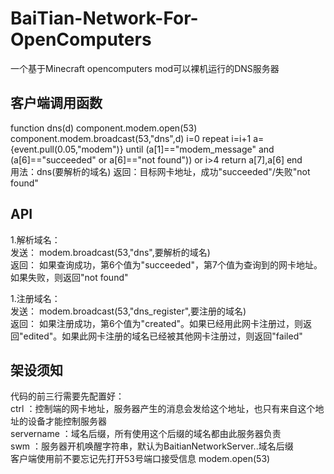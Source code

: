# BaiTian-Network-For-OpenComputers
一个基于Minecraft opencomputers mod可以裸机运行的DNS服务器

## 客户端调用函数
function dns(d) component.modem.open(53) component.modem.broadcast(53,"dns",d) i=0 repeat i=i+1 a={event.pull(0.05,"modem")} until (a[1]=="modem_message" and (a[6]=="succeeded" or a[6]=="not found")) or i>4 return a[7],a[6] end  
用法：dns(要解析的域名) 返回：目标网卡地址，成功"succeeded"/失败"not found" 

## API
1.解析域名：  
发送： modem.broadcast(53,"dns",要解析的域名)   
返回： 如果查询成功，第6个值为"succeeded"，第7个值为查询到的网卡地址。如果失败，则返回"not found"  
  
1.注册域名：  
发送： modem.broadcast(53,"dns_register",要注册的域名)   
返回： 如果注册成功，第6个值为"created"。如果已经用此网卡注册过，则返回"edited"。如果此网卡注册的域名已经被其他网卡注册过，则返回"failed"  

## 架设须知
代码的前三行需要先配置好：  
ctrl ：控制端的网卡地址，服务器产生的消息会发给这个地址，也只有来自这个地址的设备才能控制服务器  
servername ：域名后缀，所有使用这个后缀的域名都由此服务器负责  
swm ：服务器开机唤醒字符串，默认为BaitianNetworkServer..域名后缀  
客户端使用前不要忘记先打开53号端口接受信息 modem.open(53)  
